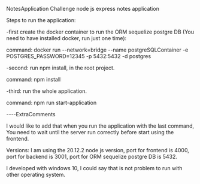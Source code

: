 NotesApplication
Challenge node js express notes application

Steps to run the application:

-first create the docker container to run the ORM sequelize postgre DB (You need to have installed docker, run just one time):

command: docker run --network=bridge --name postgreSQLContainer -e POSTGRES_PASSWORD=12345 -p 5432:5432 -d postgres

-second: run npm install, in the root project.

command: npm install

-third: run the whole application.

command: npm run start-application

----ExtraComments

I would like to add that when you run the application with the last command, You need to wait until the server run correctly before start using the frontend.

Versions: I am using the 20.12.2 node js version, port for frontend is 4000, port for backend is 3001, port for ORM sequelize postgre DB is 5432.

I developed with windows 10, I could say that is not problem to run with other operating system.

